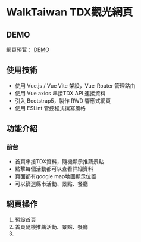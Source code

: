 # WalkTaiwan TDX觀光網頁

## DEMO
網頁預覽： [DEMO](https://yhes9604.github.io/WalkTaiwain/#/)

## 使用技術
* 使用 Vue.js / Vue Vite 架設，Vue-Router 管理路由
* 使用 Vue axios 串接TDX API 連接資料
* 引入 Bootstrap5，製作 RWD 響應式網頁
* 使用 ESLint 管控程式撰寫風格


## 功能介紹

### 前台
* 首頁串接TDX資料，隨機顯示推薦景點
* 點擊每個活動都可以查看詳細資料
* 頁面都有google map地圖顯示位置
* 可以篩選縣市活動、景點、餐廳

##  網頁操作
1. 預設首頁 
2. 首頁隨機推薦活動、景點、餐廳
3. 
